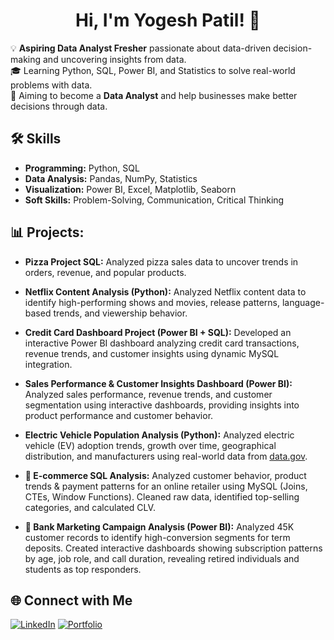<h1 align="center">Hi, I'm Yogesh Patil! 👋</h1>  

💡 **Aspiring Data Analyst Fresher** passionate about data-driven decision-making and uncovering insights from data.  
🎓 Learning Python, SQL, Power BI, and Statistics to solve real-world problems with data.  
🎯 Aiming to become a **Data Analyst** and help businesses make better decisions through data.  


  
## 🛠 Skills
- **Programming:** Python, SQL
- **Data Analysis:** Pandas, NumPy, Statistics
- **Visualization:** Power BI, Excel, Matplotlib, Seaborn
- **Soft Skills:** Problem-Solving, Communication, Critical Thinking

 ## 📊 **Projects:**  
- **Pizza Project SQL:** Analyzed pizza sales data to uncover trends in orders, revenue, and popular products.

- **Netflix Content Analysis (Python):** Analyzed Netflix content data to identify high-performing shows and movies, release patterns, language-based trends, and viewership behavior.

- **Credit Card Dashboard Project (Power BI + SQL):** Developed an interactive Power BI dashboard analyzing credit card transactions, revenue trends, and customer insights using dynamic MySQL integration.

- **Sales Performance & Customer Insights Dashboard (Power BI):** Analyzed sales performance, revenue trends, and customer segmentation using interactive dashboards, providing insights into product performance and customer behavior.

- **Electric Vehicle Population Analysis (Python):** Analyzed electric vehicle (EV) adoption trends, growth over time, geographical distribution, and manufacturers using real-world data from [data.gov](https://www.data.gov/).
- **🛒 E-commerce SQL Analysis:** Analyzed customer behavior, product trends & payment patterns for an online retailer using MySQL (Joins, CTEs, Window Functions). Cleaned raw data, identified top-selling categories, and calculated CLV.
- **🏦 Bank Marketing Campaign Analysis (Power BI):** Analyzed 45K customer records to identify high-conversion segments for term deposits. Created interactive dashboards showing subscription patterns by age, job role, and call duration, revealing retired individuals and students as top responders.




## 🌐 Connect with Me
[![LinkedIn](https://img.shields.io/badge/LinkedIn-0077B5?style=for-the-badge&logo=linkedin&logoColor=white)](https://www.linkedin.com/in/yogesh-patil-1b0523270/)
[![Portfolio](https://img.shields.io/badge/Portfolio-FF5722?style=for-the-badge&logo=google-chrome&logoColor=white)]([https://yourportfolio.com](https://yogeshpatil4.github.io/))
